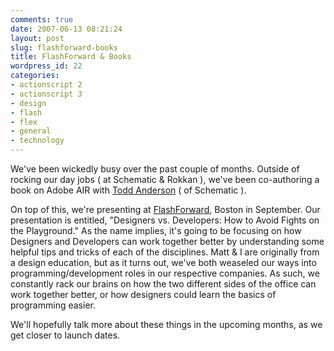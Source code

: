 ```yaml
---
comments: true
date: 2007-06-13 08:21:24
layout: post
slug: flashforward-books
title: FlashForward & Books
wordpress_id: 22
categories:
- actionscript 2
- actionscript 3
- design
- flash
- flex
- general
- technology
---
```


We've been wickedly busy over the past couple of months.  Outside of rocking our day jobs ( at Schematic & Rokkan ), we've been co-authoring a book on Adobe AIR with [Todd Anderson](http://www.custardbelly.com/blog/) ( of Schematic ).

On top of this, we're presenting at [FlashForward](http://www.flashforwardconference.com/), Boston in September.  Our presentation is entitled, "Designers vs. Developers: How to Avoid Fights on the Playground."  As the name implies, it's going to be focusing on how Designers and Developers can work together better by understanding some helpful tips and tricks of each of the disciplines.  Matt & I are originally from a design education, but as it turns out, we've both weaseled our ways into programming/development roles in our respective companies.  As such, we constantly rack our brains on how the two different sides of the office can work together better, or how designers could learn the basics of programming easier.  

We'll hopefully talk more about these things in the upcoming months, as we get closer to launch dates. 
